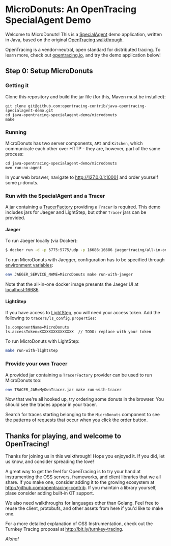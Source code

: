 # MicroDonuts: An OpenTracing SpecialAgent Demo

Welcome to MicroDonuts! This is a [SpecialAgent](https://github.com/opentracing-contrib/java-specialagent)
demo application, written in Java, based on the original [OpenTracing walkthrough](https://github.com/opentracing-contrib/java-opentracing-walkthrough).

OpenTracing is a vendor-neutral, open standard for distributed tracing. To
learn more, check out [opentracing.io](http://opentracing.io), and try the
demo application below!

## Step 0: Setup MicroDonuts

### Getting it
Clone this repository and build the jar file (for this, Maven must be
installed):

```
git clone git@github.com:opentracing-contrib/java-opentracing-specialagent-demo.git
cd java-opentracing-specialagent-demo/microdonuts
make
```

### Running

MicroDonuts has two server components, `API` and `Kitchen`, which
communicate each other over HTTP - they are, however, part of
the same process:

```
cd java-opentracing-specialagent-demo/microdonuts
mvn run-no-agent
```

In your web broswer, navigate to http://127.0.0.1:10001 and order yourself some
µ-donuts.

### Run with the SpecialAgent and a Tracer

A jar containing a [TracerFactory](https://github.com/opentracing-contrib/java-tracerresolver) providing a `Tracer` is required.
This demo includes jars for Jaeger and LightStep, but other `Tracer` jars can be provided.

#### Jaeger

To run Jaeger locally (via Docker):

```bash
$ docker run -d -p 5775:5775/udp -p 16686:16686 jaegertracing/all-in-one:latest
```

To run MicroDonuts with Jaegger, configuration has to be specified through [environment variables]():

```bash
env JAEGER_SERVICE_NAME=MicroDonuts make run-with-jaeger
```

Note that the all-in-one docker image presents the Jaeger UI at [localhost:16686](http://localhost:16686/).

#### LightStep

If you have access to [LightStep](https://app.lightstep.com]), you will need your access token. Add the following to `tracers/ls_config.properties`:

```properties
ls.componentName=MicroDonuts
ls.accessToken=XXXXXXXXXXXXXXX  // TODO: replace with your token
```

To run MicroDonuts with LightStep:

```bash
make run-with-lightstep
```

### Provide your own Tracer

A provided jar containing a `TracerFactory` provider can be used to run MicroDonuts too:

```bash
env TRACER_JAR=MyOwnTracer.jar make run-with-tracer
```

Now that we're all hooked up, try ordering some donuts in the browser. You
should see the traces appear in your tracer.

Search for traces starting belonging to the `MicroDonuts` component to see the
patterns of requests that occur when you click the order button.

## Thanks for playing, and welcome to OpenTracing!

Thanks for joining us in this walkthrough! Hope you enjoyed it. If you did, let
us know, and consider spreading the love! 

A great way to get the feel for OpenTracing is to try your hand at
instrumenting the OSS servers, frameworks, and client libraries that we all
share. If you make one, consider adding it to the growing ecosystem at
http://github.com/opentracing-contrib. If you maintain a library yourself,
plase consider adding built-in OT support.

We also need walkthroughs for languages other than Golang. Feel free to reuse
the client, protobufs, and other assets from here if you'd like to make one.

For a more detailed explanation of OSS Instrumentation, check out the Turnkey
Tracing proposal at http://bit.ly/turnkey-tracing.

_Aloha!_
